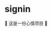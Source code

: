 # signin

🤣 这是一份心情项目 🤣

<!--
😁😂😃😄😆😅😉😊😋👍
👐🤣 
👐

😉😉
😉😉

Co-authored-by: biaov <biaov@qq.com>
Co-authored-by: biaov2017 <biao2017@qq.com>

git checkout -b feature/mood07

-->
